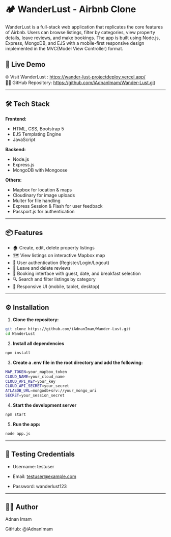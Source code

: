 # 🏕️ WanderLust - Airbnb Clone

WanderLust is a full-stack web application that replicates the core features of Airbnb. Users can browse listings, filter by categories, view property details, leave reviews, and make bookings. The app is built using Node.js, Express, MongoDB, and EJS with a mobile-first responsive design implemented in the MVC(Model View Controller) format.

## 🚀 Live Demo

🌐 Visit WanderLust : https://wander-lust-projectdeploy.vercel.app/  
🧑‍💻 GitHub Repository: https://github.com/iAdnanImam/Wander-Lust.git

---

## 🛠️ Tech Stack

**Frontend:**
- HTML, CSS, Bootstrap 5
- EJS Templating Engine
- JavaScript

**Backend:**
- Node.js
- Express.js
- MongoDB with Mongoose

**Others:**
- Mapbox for location & maps
- Cloudinary for image uploads
- Multer for file handling
- Express Session & Flash for user feedback
- Passport.js for authentication

---

## 📦 Features

- 🏠 Create, edit, delete property listings
- 🗺️ View listings on interactive Mapbox map
- 🔐 User authentication (Register/Login/Logout)
- 💬 Leave and delete reviews
- 🧾 Booking interface with guest, date, and breakfast selection
- 🔍 Search and filter listings by category
- 📱 Responsive UI (mobile, tablet, desktop)

---

## ⚙️ Installation

1. **Clone the repository:**

```bash
git clone https://github.com/iAdnanImam/Wander-Lust.git
cd WanderLust
```
2. **Install all dependencies**
```bash
npm install
```
3. **Create a .env file in the root directory and add the following:**
```bash
MAP_TOKEN=your_mapbox_token
CLOUD_NAME=your_cloud_name
CLOUD_API_KEY=your_key
CLOUD_API_SECRET=your_secret
ATLASDB_URL=mongodb+srv://your_mongo_uri
SECRET=your_session_secret
```
4. **Start the development server**
```bash
npm start
```
5. **Run the app:**
```bash
node app.js
```

---
## 🧪 Testing Credentials

- Username: testuser

- Email: testuser@example.com

- Password: wanderlust123

---

## 🧑‍💻 Author

Adnan Imam

GitHub: @iAdnanImam
